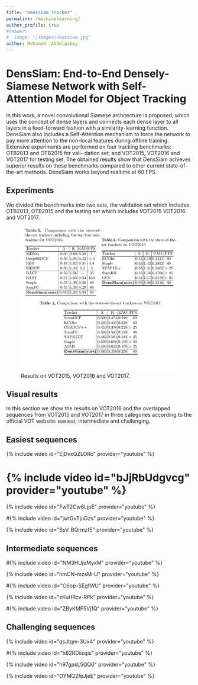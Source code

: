 ```yaml
---
title: "DensSiam Tracker"
permalink: /machinelearning/
author_profile: true
#header:
#  image: "/images/denssiam.jpg"
author: Mohamed  Abdelpakey
---
```

# DensSiam: End-to-End Densely-Siamese Network with Self-Attention Model for Object Tracking



<p class="text-justify">In this work, a novel convolutional Siamese architecture is proposed, which uses the concept of dense layers
and connects each dense layer to all layers in a feed-forward fashion with a similarity-learning function.
 DensSiam also includes a Self-Attention mechanism to force the network to pay more attention to the
non-local features during offline training. Extensive experiments are performed on four tracking benchmarks: OTB2013 and OTB2015 for vali-
dation set; and VOT2015, VOT2016 and VOT2017 for testing set. The
obtained results show that DensSiam achieves superior results on these
benchmarks compared to other current state-of-the-art methods. DensSiam works beyond realtime at 60 FPS.
</p>

## Experiments

<p class="text-justify">We divided the benchmarks into two sets, the validation set which includes
 OTB2013, OTB2015 and the testing set which includes VOT2015 VOT2016 and VOT2017.</p>

<figure>
  <img src="/images/tables.jpg" alt="this is a placeholder image">
  <figcaption>Results on VOT2015, VOT2016 and VOT2017.</figcaption>
</figure>

## Visual results

<p class="text-justify">In this section  we show the results on VOT2016 and the overlapped sequences from VOT2015 and VOT2017
in three categories according to the official VOT website: easiest, intermediate and challenging.</p>



## Easiest sequences
{% include video id="EjDvxQZLORo" provider="youtube" %}

# {% include video id="bJjRbUdgvcg" provider="youtube" %}



{% include video id="FwT2Cw6LjpE" provider="youtube" %}



#{% include video id="jwtGvTjuGzs" provider="youtube" %}



{% include video id="SsV_BQrmzfE" provider="youtube" %}



## Intermediate sequences

#{% include video id="NM3HUjuMyxM" provider="youtube" %}

{% include video id="hmCN-mzsM-U" provider="youtube" %}


#{% include video id="C6op-SEgfWU" provider="youtube" %}



{% include video id="zKuHRcv-RPk" provider="youtube" %}



#{% include video id="ZByKMF5Vj1Q" provider="youtube" %}


## Challenging sequences

{% include video id="qsJtqm-3Ux4" provider="youtube" %}

#{% include video id="h62RDiixqis" provider="youtube" %}



{% include video id="h97gpsL5QQ0" provider="youtube" %}



{% include video id="OYMQ2feJjeE" provider="youtube" %}


<div align="center" style="margin:auto;padding-top:10px">
   <div style="width:15%">
          <script type="text/javascript" id="clstr_globe" src="//cdn.clustrmaps.com/globe.js?d=7EfsL0ZB6FWpmyqdB88hMCZWpkmt6JJtLoUDpup7WYE"></script>
		    
   </div>
</div>
